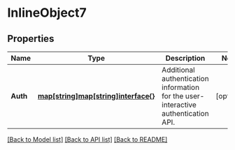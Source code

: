 # InlineObject7

## Properties

Name | Type | Description | Notes
------------ | ------------- | ------------- | -------------
**Auth** | [**map[string]map[string]interface{}**](map[string]interface{}.md) | Additional authentication information for the user-interactive authentication API. | [optional] 

[[Back to Model list]](../README.md#documentation-for-models) [[Back to API list]](../README.md#documentation-for-api-endpoints) [[Back to README]](../README.md)



